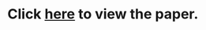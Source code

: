 <!DOCTYPE html>
<html>
<head>
</head>
<body>
    <h1>Click <a href="https://github.com/jaewoongy/Time-Series-Forecasting/blob/main/Paper.pdf">here</a> to view the paper.</h1>
    <p></p>
</body>
</html>
